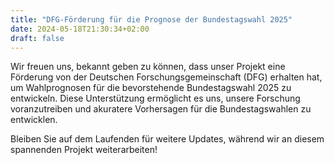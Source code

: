 ```yaml
---
title: "DFG-Förderung für die Prognose der Bundestagswahl 2025"
date: 2024-05-18T21:30:34+02:00
draft: false
---
```


Wir freuen uns, bekannt geben zu können, dass unser Projekt eine Förderung von der Deutschen Forschungsgemeinschaft (DFG) erhalten hat, um Wahlprognosen für die bevorstehende Bundestagswahl 2025 zu entwickeln. Diese Unterstützung ermöglicht es uns, unsere Forschung voranzutreiben und akuratere Vorhersagen für die Bundestagswahlen zu entwicklen.

Bleiben Sie auf dem Laufenden für weitere Updates, während wir an diesem spannenden Projekt weiterarbeiten!
